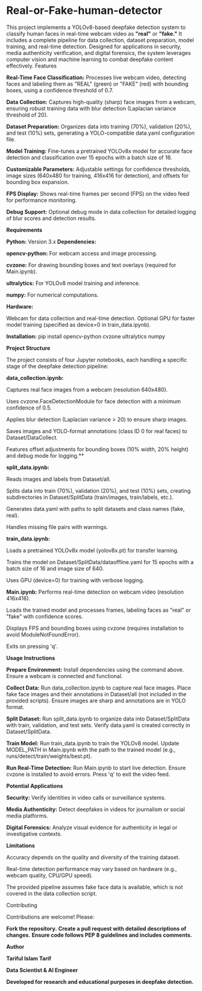 # Real-or-Fake-human-detector

This project implements a YOLOv8-based deepfake detection system to classify human faces in real-time webcam video as **"real"** or **"fake."** It includes a complete pipeline for data collection, dataset preparation, model training, and real-time detection. Designed for applications in security, media authenticity verification, and digital forensics, the system leverages computer vision and machine learning to combat deepfake content effectively.
Features

**Real-Time Face Classification:** Processes live webcam video, detecting faces and labeling them as "REAL" (green) or "FAKE" (red) with bounding boxes, using a confidence threshold of 0.7.

**Data Collection:** Captures high-quality (sharp) face images from a webcam, ensuring robust training data with blur detection (Laplacian variance threshold of 20).

**Dataset Preparation:** Organizes data into training (70%), validation (20%), and test (10%) sets, generating a YOLO-compatible data.yaml configuration file.

**Model Training:** Fine-tunes a pretrained YOLOv8x model for accurate face detection and classification over 15 epochs with a batch size of 16.

**Customizable Parameters:** Adjustable settings for confidence thresholds, image sizes (640x480 for training, 416x416 for detection), and offsets for bounding box expansion.

**FPS Display:** Shows real-time frames per second (FPS) on the video feed for performance monitoring.

**Debug Support:** Optional debug mode in data collection for detailed logging of blur scores and detection results.

**Requirements**

**Python:** Version 3.x
**Dependencies:**

**opencv-python:** For webcam access and image processing.

**cvzone:** For drawing bounding boxes and text overlays (required for Main.ipynb).

**ultralytics:** For YOLOv8 model training and inference.

**numpy:** For numerical computations.


**Hardware:**

Webcam for data collection and real-time detection.
Optional GPU for faster model training (specified as device=0 in train_data.ipynb).


**Installation:** pip install opencv-python cvzone ultralytics numpy



**Project Structure**

The project consists of four Jupyter notebooks, each handling a specific stage of the deepfake detection pipeline:

**data_collection.ipynb:**

Captures real face images from a webcam (resolution 640x480).

Uses cvzone.FaceDetectionModule for face detection with a minimum confidence of 0.5.

Applies blur detection (Laplacian variance > 20) to ensure sharp images.

Saves images and YOLO-format annotations (class ID 0 for real faces) to Dataset/DataCollect.

Features offset adjustments for bounding boxes (10% width, 20% height) and debug mode for logging.**


**split_data.ipynb:**

Reads images and labels from Dataset/all.

Splits data into train (70%), validation (20%), and test (10%) sets, creating subdirectories in Dataset/SplitData (train/images, train/labels, etc.).

Generates data.yaml with paths to split datasets and class names (fake, real).

Handles missing file pairs with warnings.


**train_data.ipynb:**

Loads a pretrained YOLOv8x model (yolov8x.pt) for transfer learning.

Trains the model on Dataset/SplitData/dataoffline.yaml for 15 epochs with a batch size of 16 and image size of 640.

Uses GPU (device=0) for training with verbose logging.


**Main.ipynb:**
Performs real-time detection on webcam video (resolution 416x416).

Loads the trained model and processes frames, labeling faces as "real" or "fake" with confidence scores.

Displays FPS and bounding boxes using cvzone (requires installation to avoid ModuleNotFoundError).

Exits on pressing 'q'.



**Usage Instructions**

**Prepare Environment:**
Install dependencies using the command above.
Ensure a webcam is connected and functional.


**Collect Data:**
Run data_collection.ipynb to capture real face images.
Place fake face images and their annotations in Dataset/all (not included in the provided scripts).
Ensure images are sharp and annotations are in YOLO format.


**Split Dataset:**
Run split_data.ipynb to organize data into Dataset/SplitData with train, validation, and test sets.
Verify data.yaml is created correctly in Dataset/SplitData.


**Train Model:**
Run train_data.ipynb to train the YOLOv8 model.
Update MODEL_PATH in Main.ipynb with the path to the trained model (e.g., runs/detect/train/weights/best.pt).


**Run Real-Time Detection:**
Run Main.ipynb to start live detection.
Ensure cvzone is installed to avoid errors.
Press 'q' to exit the video feed.





**Potential Applications**

**Security:** Verify identities in video calls or surveillance systems.

**Media Authenticity:** Detect deepfakes in videos for journalism or social media platforms.

**Digital Forensics:** Analyze visual evidence for authenticity in legal or investigative contexts.

**Limitations**

Accuracy depends on the quality and diversity of the training dataset.

Real-time detection performance may vary based on hardware (e.g., webcam quality, CPU/GPU speed).

The provided pipeline assumes fake face data is available, which is not covered in the data collection script.

Contributing

Contributions are welcome! Please:

**Fork the repository.**
**Create a pull request with detailed descriptions of changes.**
**Ensure code follows PEP 8 guidelines and includes comments.**

**Author**

**Tariful Islam Tarif**

**Data Scientist & AI Engineer**

**Developed for research and educational purposes in deepfake detection.**

